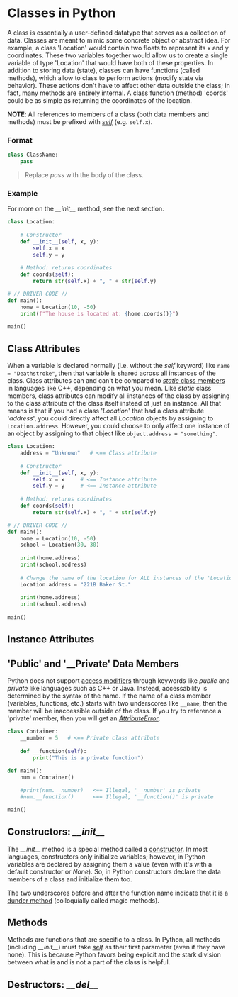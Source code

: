 # Classes in Python
A class is essentially a user-defined datatype that serves as a collection of data. 
Classes are meant to mimic some concrete object or abstract idea. For example, a class 'Location' would contain two floats to represent its x and y coordinates.
These two variables together would allow us to create a single variable of type 'Location' that would have both of these properties. In addition to storing data (state), 
classes can have functions (called methods), which allow to class to perform actions (modify state via behavior). These actions don't have to affect other data outside 
the class; in fact, many methods are entirely internal. A class function (method) 'coords' could be as simple as returning the coordinates of the location.

**NOTE**: All references to members of a class (both data members and methods) must be prefixed with [_self_](https://www.programiz.com/article/python-self-why) (e.g. `self.x`).
### Format
```Python
class ClassName:
    pass
```
> Replace _pass_ with the body of the class.

### Example
For more on the _\_\_init\_\__ method, see the next section.

```Python
class Location:
    
    # Constructor
    def __init__(self, x, y):
        self.x = x
        self.y = y
    
    # Method: returns coordinates
    def coords(self):
        return str(self.x) + ", " + str(self.y)

# // DRIVER CODE //
def main():
    home = Location(10, -50)
    print(f"The house is located at: {home.coords()}")

main()
```

## Class Attributes
When a variable is declared normally (i.e. without the _self_ keyword) like `name = "Deathstroke"`, then that variable is shared across all instances of the class.
Class attributes can and can't be compared to [_static_ class members](https://www.tutorialspoint.com/cplusplus/cpp_static_members.htm) in languages like C++, depending
on what you mean. Like _static_ class members, class attributes can modify all instances of the class by assigning to the class attribute of the class itself instead of 
just an instance. All that means is that if you had a class '_Location_' that had a class attribute '_address_', you could directly affect all _Location_ objects by assigning
to `Location.address`. However, you could choose to only affect one instance of an object by assigning to that object like `object.address = "something"`.

```Python
class Location:
    address = "Unknown"   # <== Class attribute
    
    # Constructor
    def __init__(self, x, y): 
        self.x = x     # <== Instance attribute
        self.y = y     # <== Instance attribute
    
    # Method: returns coordinates
    def coords(self):
        return str(self.x) + ", " + str(self.y)

# // DRIVER CODE //
def main():
    home = Location(10, -50)
    school = Location(30, 30)
    
    print(home.address)
    print(school.address)
    
    # Change the name of the location for ALL instances of the 'Location' class
    Location.address = "221B Baker St."
    
    print(home.address)
    print(school.address)
    
main()
```

## Instance Attributes

## 'Public' and '\_\_Private' Data Members
Python does not support [access modifiers](https://www.geeksforgeeks.org/access-modifiers-in-c/) through keywords like _public_ and _private_ like languages such as 
C++ or Java. Instead, accessability is determined by the syntax of the name. If the name of a class member (variables, functions, etc.) starts with two underscores 
like `__name`, then the member will be inaccessible outside of the class. If you try to reference a 'private' member, then you will get an [_AttributeError_](https://www.geeksforgeeks.org/python-attributeerror/).

```Python
class Container:
    __number = 5   # <== Private class attribute
    
    def __function(self):
        print("This is a private function")
  
def main():  
    num = Container()

    #print(num.__number)   <== Illegal, '__number' is private
    #num.__function()      <== Illegal, '__function()' is private

main()
```

## Constructors: _\_\_init\_\__
The  _\_\_init\_\__ method is a special method called a [constructor](https://www.geeksforgeeks.org/constructors-in-python/). In most languages, constructors
only initialize variables; however, in Python variables are declared by assigning them a value (even with it's with a default constructor or _None_). So, in Python 
constructors declare the data members of a class and initialize them too.

The two underscores before and after the function name indicate that it is a [dunder method](https://www.geeksforgeeks.org/dunder-magic-methods-python/) (colloquially called
magic methods).

## Methods
Methods are functions that are specific to a class. In Python, all methods (including _\_\_init\_\__) must take [_self_](https://www.programiz.com/article/python-self-why) 
as their first parameter (even if they have none). This is because Python favors being explicit and the stark division between what is and is not a part of the class is helpful.

## Destructors: _\_\_del\_\__
